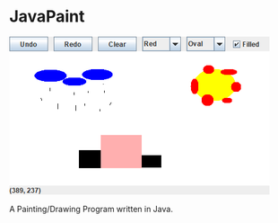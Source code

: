 # JavaPaint

![JavaPaint: Demo](demo/demo.png "JavaPaint: Demo")

A Painting/Drawing Program written in Java.